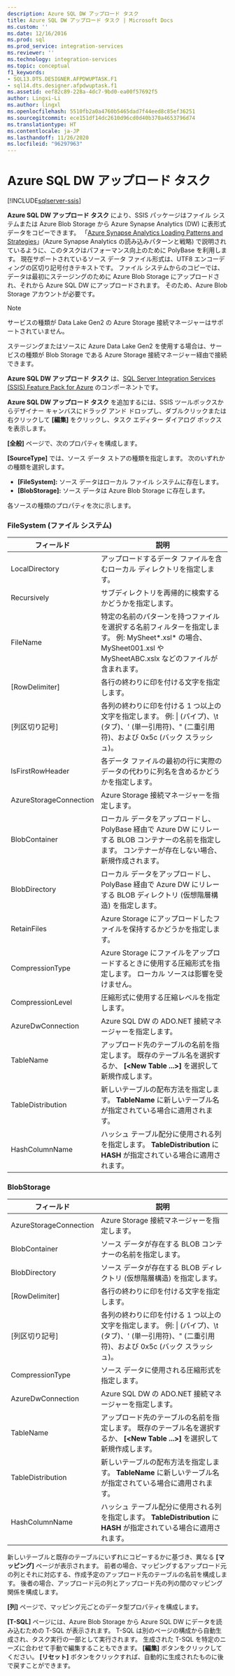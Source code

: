 ```yaml
---
description: Azure SQL DW アップロード タスク
title: Azure SQL DW アップロード タスク | Microsoft Docs
ms.custom: ''
ms.date: 12/16/2016
ms.prod: sql
ms.prod_service: integration-services
ms.reviewer: ''
ms.technology: integration-services
ms.topic: conceptual
f1_keywords:
- SQL13.DTS.DESIGNER.AFPDWUPTASK.F1
- sql14.dts.designer.afpdwuptask.f1
ms.assetid: eef82c89-228a-4dc7-9bd0-ea00f57692f5
author: Lingxi-Li
ms.author: lingxl
ms.openlocfilehash: 5510fb2a0a4760b5465dad7f44eed8c85ef36251
ms.sourcegitcommit: ece151df14dc2610d96cd0d40b370a4653796d74
ms.translationtype: HT
ms.contentlocale: ja-JP
ms.lasthandoff: 11/26/2020
ms.locfileid: "96297963"
---
```

# <a name="azure-sql-dw-upload-task"></a>Azure SQL DW アップロード タスク

[!INCLUDE[sqlserver-ssis](../../includes/applies-to-version/sqlserver-ssis.md)]



**Azure SQL DW アップロード タスク** により、SSIS パッケージはファイル システムまたは Azure Blob Storage から Azure Synapse Analytics (DW) に表形式データをコピーできます。
「[Azure Synapse Analytics Loading Patterns and Strategies](/archive/blogs/sqlcat/azure-sql-data-warehouse-loading-patterns-and-strategies)」(Azure Synapse Analytics の読み込みパターンと戦略) で説明されているように、このタスクはパフォーマンス向上のために PolyBase を利用します。
現在サポートされているソース データ ファイル形式は、UTF8 エンコーディングの区切り記号付きテキストです。
ファイル システムからのコピーでは、データは最初にステージングのために Azure Blob Storage にアップロードされ、それから Azure SQL DW にアップロードされます。 そのため、Azure Blob Storage アカウントが必要です。

> [!NOTE]
> サービスの種類が Data Lake Gen2 の Azure Storage 接続マネージャーはサポートされていません。
>
> ステージングまたはソースに Azure Data Lake Gen2 を使用する場合は、サービスの種類が Blob Storage である Azure Storage 接続マネージャー経由で接続できます。

**Azure SQL DW アップロード タスク** は、[SQL Server Integration Services (SSIS) Feature Pack for Azure](../../integration-services/azure-feature-pack-for-integration-services-ssis.md) のコンポーネントです。

**Azure SQL DW アップロード タスク** を追加するには、SSIS ツールボックスからデザイナー キャンバスにドラッグ アンド ドロップし、ダブルクリックまたは右クリックして **[編集]** をクリックし、タスク エディター ダイアログ ボックスを表示します。

**[全般]** ページで、次のプロパティを構成します。

**[SourceType]** では、ソース データ ストアの種類を指定します。 次のいずれかの種類を選択します。

* **[FileSystem]:** ソース データはローカル ファイル システムに存在します。
* **[BlobStorage]:** ソース データは Azure Blob Storage に存在します。

各ソースの種類のプロパティを次に示します。

### <a name="filesystem"></a>FileSystem (ファイル システム)

フィールド|説明
-----|-----------
LocalDirectory|アップロードするデータ ファイルを含むローカル ディレクトリを指定します。
Recursively|サブディレクトリを再帰的に検索するかどうかを指定します。
FileName|特定の名前のパターンを持つファイルを選択する名前フィルターを指定します。 例: MySheet*.xsl\* の場合、MySheet001.xsl や MySheetABC.xslx などのファイルが含まれます。
[RowDelimiter]|各行の終わりに印を付ける文字を指定します。
[列区切り記号]|各列の終わりに印を付ける 1 つ以上の文字を指定します。 例: &#124; (パイプ)、\t (タブ)、' (単一引用符)、" (二重引用符)、および 0x5c (バック スラッシュ)。
IsFirstRowHeader|各データ ファイルの最初の行に実際のデータの代わりに列名を含めるかどうかを指定します。
AzureStorageConnection|Azure Storage 接続マネージャーを指定します。
BlobContainer|ローカル データをアップロードし、PolyBase 経由で Azure DW にリレーする BLOB コンテナーの名前を指定します。 コンテナーが存在しない場合、新規作成されます。
BlobDirectory|ローカル データをアップロードし、PolyBase 経由で Azure DW にリレーする BLOB ディレクトリ (仮想階層構造) を指定します。
RetainFiles|Azure Storage にアップロードしたファイルを保持するかどうかを指定します。
CompressionType|Azure Storage にファイルをアップロードするときに使用する圧縮形式を指定します。 ローカル ソースは影響を受けません。
CompressionLevel|圧縮形式に使用する圧縮レベルを指定します。
AzureDwConnection|Azure SQL DW の ADO.NET 接続マネージャーを指定します。
TableName|アップロード先のテーブルの名前を指定します。 既存のテーブル名を選択するか、 **[\<New Table ...>]** を選択して新規作成します。
TableDistribution|新しいテーブルの配布方法を指定します。 **TableName** に新しいテーブル名が指定されている場合に適用されます。
HashColumnName|ハッシュ テーブル配分に使用される列を指定します。 **TableDistribution** に **HASH** が指定されている場合に適用されます。

### <a name="blobstorage"></a>BlobStorage

フィールド|説明
-----|-----------
AzureStorageConnection|Azure Storage 接続マネージャーを指定します。
BlobContainer|ソース データが存在する BLOB コンテナーの名前を指定します。
BlobDirectory|ソース データが存在する BLOB ディレクトリ (仮想階層構造) を指定します。
[RowDelimiter]|各行の終わりに印を付ける文字を指定します。
[列区切り記号]|各列の終わりに印を付ける 1 つ以上の文字を指定します。 例: &#124; (パイプ)、\t (タブ)、' (単一引用符)、" (二重引用符)、および 0x5c (バック スラッシュ)。
CompressionType|ソース データに使用される圧縮形式を指定します。
AzureDwConnection|Azure SQL DW の ADO.NET 接続マネージャーを指定します。
TableName|アップロード先のテーブルの名前を指定します。 既存のテーブル名を選択するか、 **[\<New Table ...>]** を選択して新規作成します。
TableDistribution|新しいテーブルの配布方法を指定します。 **TableName** に新しいテーブル名が指定されている場合に適用されます。
HashColumnName|ハッシュ テーブル配分に使用される列を指定します。 **TableDistribution** に **HASH** が指定されている場合に適用されます。

新しいテーブルと既存のテーブルにいずれにコピーするかに基づき、異なる **[マッピング]** ページが表示されます。
前者の場合、マッピングするアップロード元の列とそれに対応する、作成予定のアップロード先のテーブルの名前を構成します。
後者の場合、アップロード元の列とアップロード先の列の間のマッピング関係を構成します。

**[列]** ページで、マッピング元ごとのデータ型プロパティを構成します。

**[T-SQL]** ページには、Azure Blob Storage から Azure SQL DW にデータを読み込むための T-SQL が表示されます。
T-SQL は別のページの構成から自動生成され、タスク実行の一部として実行されます。
生成された T-SQL を特定のニーズに合わせて手動で編集することもできます。 **[編集]** ボタンをクリックしてください。
**[リセット]** ボタンをクリックすれば、自動的に生成されたものに後で戻すことができます。